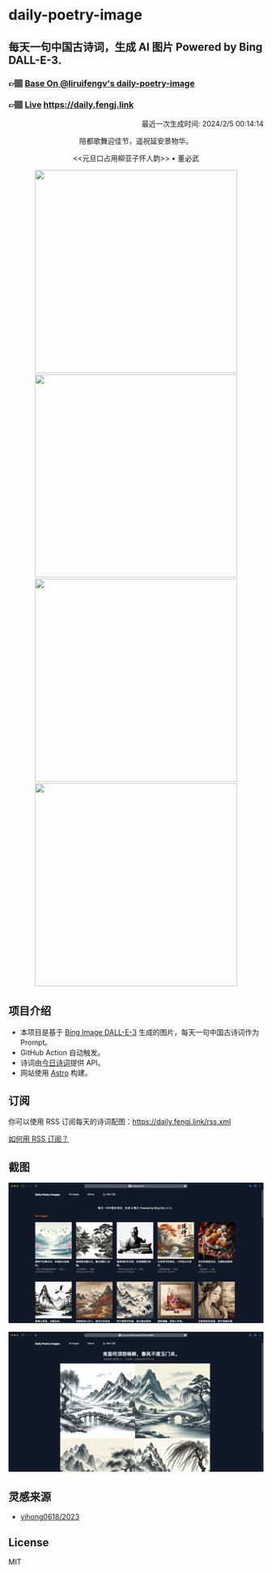
# daily-poetry-image

## 每天一句中国古诗词，生成 AI 图片 Powered by Bing DALL-E-3.

### 👉🏽 [Base On @liruifengv's daily-poetry-image](https://github.com/liruifengv/daily-poetry-image)

### 👉🏽 [Live](https://daily.fengj.link) https://daily.fengj.link

<p align="right">
  最近一次生成时间: 2024/2/5 00:14:14
</p>
<p align="center">
陪都歌舞迎佳节，遥祝延安景物华。
</p>
<p align="center">
<<元旦口占用柳亚子怀人韵>> • 董必武
</p>
<p align="center">
<img src="https://tse2.mm.bing.net/th/id/OIG2.e7H2jnclHUKdlJIx9.GZ" height="400" width="400" />
<img src="https://tse1.mm.bing.net/th/id/OIG2.JjNeXaq0_Vy0GYXbKmUI" height="400" width="400" />
<img src="https://tse2.mm.bing.net/th/id/OIG2.7lIaUbyEZ9ujB_k2O2AR" height="400" width="400" />
<img src="https://tse4.mm.bing.net/th/id/OIG2.cMOTuIoqvR8jih9T.z1V" height="400" width="400" />
</p>

## 项目介绍

-   本项目是基于 [Bing Image DALL-E-3](https://www.bing.com/images/create) 生成的图片，每天一句中国古诗词作为 Prompt。
-   GitHub Action 自动触发。
-   诗词由[今日诗词](https://www.jinrishici.com/)提供 API。
-   网站使用 [Astro](https://astro.build) 构建。

## 订阅

你可以使用 RSS 订阅每天的诗词配图：https://daily.fengj.link/rss.xml

[如何用 RSS 订阅？](https://zhuanlan.zhihu.com/p/55026716)

## 截图

![图片列表](./screenshots/Snipaste_2023-12-28_21-00-26.png)

![图片详情](./screenshots/Snipaste_2023-12-28_21-00-53.png)

## 灵感来源

-   [yihong0618/2023](https://github.com/yihong0618/2023)

## License

MIT
